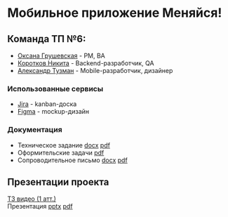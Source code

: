 # Мобильное приложение Меняйся!

## Команда ТП №6:
-   [Оксана Грушевская](https://github.com/pizza4cheeze "Оксана Грушевская") - PM, BA
-   [Коротков Никита](https://github.com/Sayntrywave "Коротков Никита") - Backend-разработчик, QA
-   [Александр Тузман](https://github.com/Allexande "Александр Тузман") - Mobile-разработчик, дизайнер


### Использованные сервисы
- [Jira](https://oogrusha.atlassian.net/jira/software/projects/OEMF/boards/1) -  kanban-доска
- [Figma](https://www.figma.com/file/Pib5HBtBHyg5I0HHOKkQaH/Макет-"МЕНЯЙСЯ!"?type=design&node-id=0:1&mode=design&t=NsmhQ7naN5ZhgozG-1) - mockup-дизайн


### Документация
- Техническое задание
  [docx](Документация/Техническое_задание.docx)
  [pdf](Документация/Техническое_задание.pdf)
- Оформительские задачи [pdf](Документация/Оформительские_задачи.pdf)
- Сопроводительное письмо 
  [docx](Документация/Сопроводительное_письмо.docx)
  [pdf](Документация/Сопроводительное_письмо.pdf)

## Презентации проекта

[ТЗ видео (1 атт.)](https://drive.google.com/file/d/15c_DYAD905wZ3IXj6eMmI-VqD7FMXrEf/view)  
Презентация 
  [pptx](Документация/Презентация_меняйся!.pptx) [pdf](Документация/Презентация_меняйся!.pdf)  
